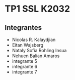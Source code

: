 # TP1 SSL K2032

## Integrantes

- Nicolas R. Kalaydjian
- Eitan Wajsberg
- Nataly Sofia Rohling Insua
- Nehuen Balian Amaros 
- integrante 5
- integrante 6
- integrante 7
